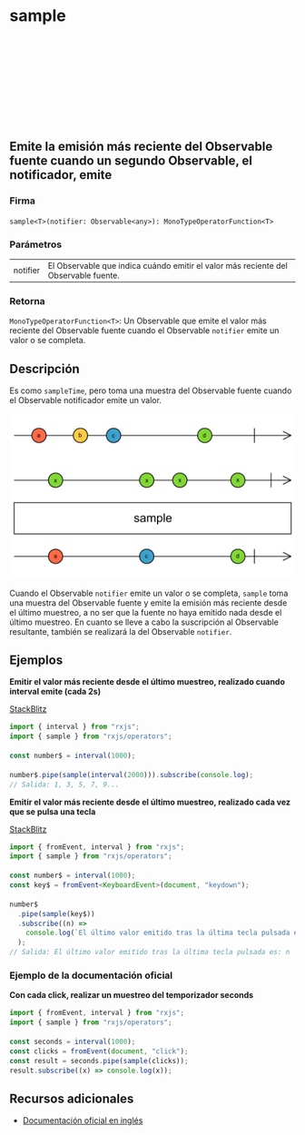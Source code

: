 <div class="page-heading">

# sample

<a target="_blank" href="https://github.com/ReactiveX/rxjs/blob/master/src/internal/operators/sample.ts">
<svg>
  <use xlink:href="/assets/icons/github.svg#github"></use>
</svg>
</a>
</div>

<h2 class="subtitle"> Emite la emisión más reciente del Observable fuente cuando un segundo Observable, el notificador, emite
</h2>

### Firma

`sample<T>(notifier: Observable<any>): MonoTypeOperatorFunction<T>`

### Parámetros

<table>
<tr><td>notifier</td><td>El Observable que indica cuándo emitir el valor más reciente del Observable fuente.</td></tr>
</table>

### Retorna

`MonoTypeOperatorFunction<T>`: Un Observable que emite el valor más reciente del Observable fuente cuando el Observable `notifier` emite un valor o se completa.

## Descripción

Es como `sampleTime`, pero toma una muestra del Observable fuente cuando el Observable notificador emite un valor.

<img src="assets/images/marble-diagrams/filtering/sample.png" alt="Diagrama de canicas del operador sample">

Cuando el Observable `notifier` emite un valor o se completa, `sample` toma una muestra del Observable fuente y emite la emisión más reciente desde el último muestreo, a no ser que la fuente no haya emitido nada desde el último muestreo. En cuanto se lleve a cabo la suscripción al Observable resultante, también se realizará la del Observable `notifier`.

## Ejemplos

**Emitir el valor más reciente desde el último muestreo, realizado cuando interval emite (cada 2s)**

<a target="_blank" href="https://stackblitz.com/edit/rxjs-sample-1?file=index.ts">StackBlitz</a>

```javascript
import { interval } from "rxjs";
import { sample } from "rxjs/operators";

const number$ = interval(1000);

number$.pipe(sample(interval(2000))).subscribe(console.log);
// Salida: 1, 3, 5, 7, 9...
```

**Emitir el valor más reciente desde el último muestreo, realizado cada vez que se pulsa una tecla**

<a target="_blank" href="https://stackblitz.com/edit/rxjs-sample-2?file=index.ts">StackBlitz</a>

```typescript
import { fromEvent, interval } from "rxjs";
import { sample } from "rxjs/operators";

const number$ = interval(1000);
const key$ = fromEvent<KeyboardEvent>(document, "keydown");

number$
  .pipe(sample(key$))
  .subscribe((n) =>
    console.log(`El último valor emitido tras la última tecla pulsada es: ${n}`)
  );
// Salida: El último valor emitido tras la última tecla pulsada es: n
```

### Ejemplo de la documentación oficial

**Con cada click, realizar un muestreo del temporizador seconds**

```javascript
import { fromEvent, interval } from "rxjs";
import { sample } from "rxjs/operators";

const seconds = interval(1000);
const clicks = fromEvent(document, "click");
const result = seconds.pipe(sample(clicks));
result.subscribe((x) => console.log(x));
```

## Recursos adicionales

- [Documentación oficial en inglés](https://rxjs-dev.firebaseapp.com/api/operators/sample)
